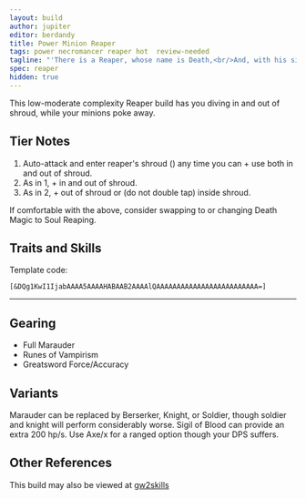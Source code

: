 ```yaml
---
layout: build
author: jupiter
editor: berdandy
title: Power Minion Reaper
tags: power necromancer reaper hot  review-needed
tagline: "'There is a Reaper, whose name is Death,<br/>And, with his sickle keen,<br/>He reaps the bearded grain at a breath,<br/>And the flowers that grow between.'<br/>-- Henry Wadsworth Longfellow "
spec: reaper
hidden: true
---
```


This low-moderate complexity Reaper build has you diving in and out of shroud, while your minions poke away.

## Tier Notes

1. Auto-attack and enter reaper's shroud (<span data-aw2-key="F1" data-aw2-skill="30792"></span>) any time you can + use <span data-aw2-key="4" data-aw2-skill="30504"></span> both in and <span data-aw2-key="4" data-aw2-skill="29855"></span> out of shroud.
2. As in 1, + <span data-aw2-key="5" data-aw2-skill="30557"></span> in and <span data-aw2-key="5" data-aw2-skill="29740"></span> out of shroud.
3. As in 2, + <span data-aw2-key="2" data-aw2-skill="30163"></span> out of shroud or <span data-aw2-key="3" data-aw2-skill="29958"></span> (do not double tap) inside shroud.

If comfortable with the above, consider swapping <span data-aw2-key="9" data-aw2-skill="10533"></span> to <span data-aw2-key="9" data-aw2-skill="10607"></span> or changing Death Magic to Soul Reaping.

## Traits and Skills

Template code:

`[&DQg1KwI1IjabAAAA5AAAAHABAAB2AAAAlQAAAAAAAAAAAAAAAAAAAAAAAAA=]`

---

<div
  data-armory-embed='skills'
  data-armory-ids='10547,10541,10589,10533,10646'
>
</div>
<div
  data-armory-embed='specializations'
  data-armory-ids='53,2,34'
  data-armory-53-traits='1863,829,853'
  data-armory-2-traits='820,858,1694'
  data-armory-34-traits='2020,1969,2021'
>
</div>



## Gearing

- Full Marauder
- Runes of Vampirism
- Greatsword Force/Accuracy

## Variants

Marauder can be replaced by Berserker, Knight, or Soldier, though soldier and knight will perform considerably worse. Sigil of Blood can provide an extra 200 hp/s. Use Axe/x for a ranged option though your DPS suffers.

## Other References

This build may also be viewed at [gw2skills](http://gw2skills.net/editor/?PSQAElFwmYVMK2IOWP1NbA-zRJYiRB/YEJBqUA+HA-e)

